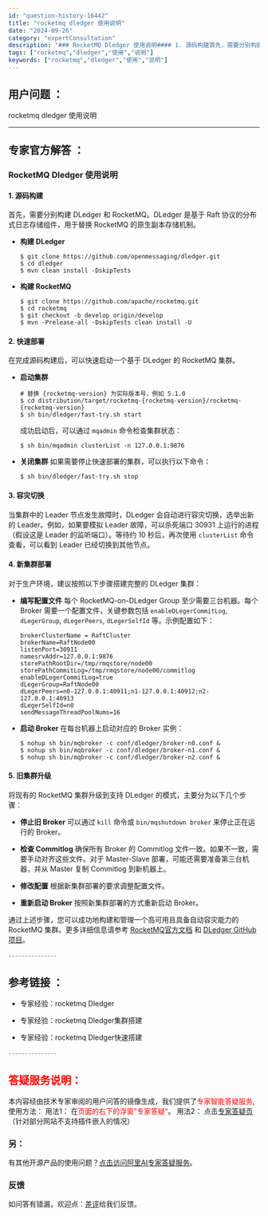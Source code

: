 ```yaml
---
id: "question-history-16442"
title: "rocketmq dledger 使用说明"
date: "2024-09-26"
category: "expertConsultation"
description: "### RocketMQ Dledger 使用说明#### 1. 源码构建首先，需要分别构建 DLedger 和 RocketMQ。DLedger 是基于 Raft 协议的分布式日志存储组件，用于替换 RocketMQ 的原生副本存储机制。- **构建 DLedger**  ```shell  $ "
tags: ["rocketmq","dledger","使用","说明"]
keywords: ["rocketmq","dledger","使用","说明"]
---
```


## 用户问题 ： 
 rocketmq dledger 使用说明  

---------------
## 专家官方解答 ：

### RocketMQ Dledger 使用说明

#### 1. 源码构建
首先，需要分别构建 DLedger 和 RocketMQ。DLedger 是基于 Raft 协议的分布式日志存储组件，用于替换 RocketMQ 的原生副本存储机制。

- **构建 DLedger**
  ```shell
  $ git clone https://github.com/openmessaging/dledger.git
  $ cd dledger
  $ mvn clean install -DskipTests
  ```

- **构建 RocketMQ**
  ```shell
  $ git clone https://github.com/apache/rocketmq.git
  $ cd rocketmq
  $ git checkout -b develop origin/develop
  $ mvn -Prelease-all -DskipTests clean install -U
  ```

#### 2. 快速部署
在完成源码构建后，可以快速启动一个基于 DLedger 的 RocketMQ 集群。

- **启动集群**
  ```shell
  # 替换 {rocketmq-version} 为实际版本号，例如 5.1.0
  $ cd distribution/target/rocketmq-{rocketmq-version}/rocketmq-{rocketmq-version}
  $ sh bin/dledger/fast-try.sh start
  ```
  成功启动后，可以通过 `mqadmin` 命令检查集群状态：
  ```shell
  $ sh bin/mqadmin clusterList -n 127.0.0.1:9876
  ```

- **关闭集群**
  如果需要停止快速部署的集群，可以执行以下命令：
  ```shell
  $ sh bin/dledger/fast-try.sh stop
  ```

#### 3. 容灾切换
当集群中的 Leader 节点发生故障时，DLedger 会自动进行容灾切换，选举出新的 Leader。例如，如果要模拟 Leader 故障，可以杀死端口 30931 上运行的进程（假设这是 Leader 的监听端口）。等待约 10 秒后，再次使用 `clusterList` 命令查看，可以看到 Leader 已经切换到其他节点。

#### 4. 新集群部署
对于生产环境，建议按照以下步骤搭建完整的 DLedger 集群：

- **编写配置文件**
  每个 RocketMQ-on-DLedger Group 至少需要三台机器。每个 Broker 需要一个配置文件，关键参数包括 `enableDLegerCommitLog`, `dLegerGroup`, `dLegerPeers`, `dLegerSelfId` 等。示例配置如下：
  ```properties
  brokerClusterName = RaftCluster
  brokerName=RaftNode00
  listenPort=30911
  namesrvAddr=127.0.0.1:9876
  storePathRootDir=/tmp/rmqstore/node00
  storePathCommitLog=/tmp/rmqstore/node00/commitlog
  enableDLegerCommitLog=true
  dLegerGroup=RaftNode00
  dLegerPeers=n0-127.0.0.1:40911;n1-127.0.0.1:40912;n2-127.0.0.1:40913
  dLegerSelfId=n0
  sendMessageThreadPoolNums=16
  ```

- **启动 Broker**
  在每台机器上启动对应的 Broker 实例：
  ```shell
  $ nohup sh bin/mqbroker -c conf/dledger/broker-n0.conf &
  $ nohup sh bin/mqbroker -c conf/dledger/broker-n1.conf &
  $ nohup sh bin/mqbroker -c conf/dledger/broker-n2.conf &
  ```

#### 5. 旧集群升级
将现有的 RocketMQ 集群升级到支持 DLedger 的模式，主要分为以下几个步骤：

- **停止旧 Broker**
  可以通过 `kill` 命令或 `bin/mqshutdown broker` 来停止正在运行的 Broker。
  
- **检查 Commitlog**
  确保所有 Broker 的 Commitlog 文件一致。如果不一致，需要手动对齐这些文件。对于 Master-Slave 部署，可能还需要准备第三台机器，并从 Master 复制 Commitlog 到新机器上。

- **修改配置**
  根据新集群部署的要求调整配置文件。

- **重新启动 Broker**
  按照新集群部署的方式重新启动 Broker。

通过上述步骤，您可以成功地构建和管理一个高可用且具备自动容灾能力的 RocketMQ 集群。更多详细信息请参考 [RocketMQ官方文档](https://github.com/apache/rocketmq) 和 [DLedger GitHub项目](https://github.com/openmessaging/dledger)。


<font color="#949494">---------------</font> 


## 参考链接 ：

* 专家经验：rocketmq Dledger 
 
 * 专家经验：rocketmq  Dledger集群搭建 
 
 * 专家经验：rocketmq  Dledger快速搭建 


 <font color="#949494">---------------</font> 
 


## <font color="#FF0000">答疑服务说明：</font> 

本内容经由技术专家审阅的用户问答的镜像生成，我们提供了<font color="#FF0000">专家智能答疑服务</font>,使用方法：
用法1： 在<font color="#FF0000">页面的右下的浮窗”专家答疑“</font>。
用法2： 点击[专家答疑页](https://answer.opensource.alibaba.com/docs/intro)（针对部分网站不支持插件嵌入的情况）
### 另：


有其他开源产品的使用问题？[点击访问阿里AI专家答疑服务](https://answer.opensource.alibaba.com/docs/intro)。
### 反馈
如问答有错漏，欢迎点：[差评](https://ai.nacos.io/user/feedbackByEnhancerGradePOJOID?enhancerGradePOJOId=17230)给我们反馈。
